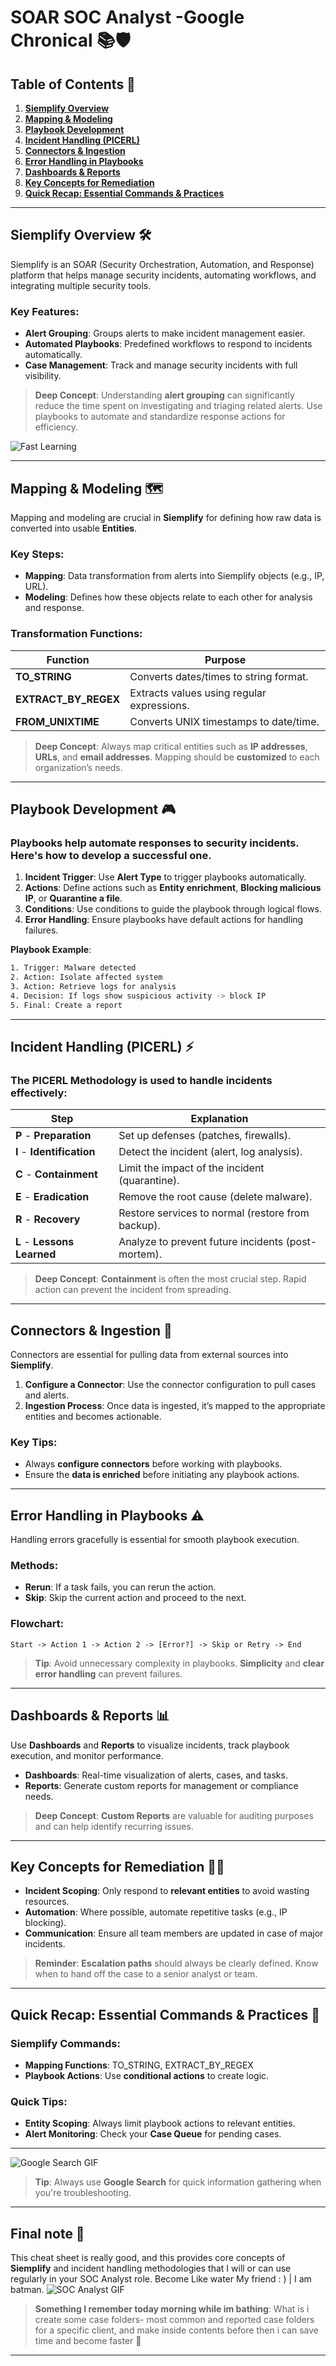 # SOAR SOC Analyst -Google Chronical 📚🛡️

## Table of Contents 📑

1. [**Siemplify Overview**](#siemplify-overview)
2. [**Mapping & Modeling**](#mapping--modeling)
3. [**Playbook Development**](#playbook-development)
4. [**Incident Handling (PICERL)**](#incident-handling-picerl)
5. [**Connectors & Ingestion**](#connectors--ingestion)
6. [**Error Handling in Playbooks**](#error-handling-in-playbooks)
7. [**Dashboards & Reports**](#dashboards--reports)
8. [**Key Concepts for Remediation**](#key-concepts-for-remediation)
9. [**Quick Recap: Essential Commands & Practices**](#quick-recap-essential-commands--practices)

---

## Siemplify Overview 🛠️

Siemplify is an SOAR (Security Orchestration, Automation, and Response) platform that helps manage security incidents, automating workflows, and integrating multiple security tools.

### Key Features:
- **Alert Grouping**: Groups alerts to make incident management easier.
- **Automated Playbooks**: Predefined workflows to respond to incidents automatically.
- **Case Management**: Track and manage security incidents with full visibility.

> **Deep Concept**: Understanding **alert grouping** can significantly reduce the time spent on investigating and triaging related alerts. Use playbooks to automate and standardize response actions for efficiency.

![Fast Learning](https://media.giphy.com/media/v1.Y2lkPTc5MGI3NjExb2d2emZ2d3IyYmdxamwzNTRwd21leXlkeThnYzkwNDRnMXN2cjJ3eiZlcD12MV9naWZzX3NlYXJjaCZjdD1n/fhAwk4DnqNgw8/giphy.gif)

---

## Mapping & Modeling 🗺️

Mapping and modeling are crucial in **Siemplify** for defining how raw data is converted into usable **Entities**.

### Key Steps:
- **Mapping**: Data transformation from alerts into Siemplify objects (e.g., IP, URL).
- **Modeling**: Defines how these objects relate to each other for analysis and response.

### Transformation Functions:
| Function               | Purpose                                |
|------------------------|----------------------------------------|
| **TO_STRING**           | Converts dates/times to string format. |
| **EXTRACT_BY_REGEX**    | Extracts values using regular expressions. |
| **FROM_UNIXTIME**       | Converts UNIX timestamps to date/time. |

> **Deep Concept**: Always map critical entities such as **IP addresses**, **URLs**, and **email addresses**. Mapping should be **customized** to each organization’s needs.

---

## Playbook Development 🎮

### Playbooks help automate responses to security incidents. Here's how to develop a successful one.

1. **Incident Trigger**: Use **Alert Type** to trigger playbooks automatically.
2. **Actions**: Define actions such as **Entity enrichment**, **Blocking malicious IP**, or **Quarantine a file**.
3. **Conditions**: Use conditions to guide the playbook through logical flows.
4. **Error Handling**: Ensure playbooks have default actions for handling failures.

**Playbook Example**:
```bash
1. Trigger: Malware detected
2. Action: Isolate affected system
3. Action: Retrieve logs for analysis
4. Decision: If logs show suspicious activity -> block IP
5. Final: Create a report
```

---

## Incident Handling (PICERL) ⚡

### The **PICERL** Methodology is used to handle incidents effectively:

| Step             | Explanation                                                    |
|------------------|----------------------------------------------------------------|
| **P** - **Preparation**  | Set up defenses (patches, firewalls).                       |
| **I** - **Identification** | Detect the incident (alert, log analysis).                |
| **C** - **Containment**   | Limit the impact of the incident (quarantine).              |
| **E** - **Eradication**   | Remove the root cause (delete malware).                     |
| **R** - **Recovery**      | Restore services to normal (restore from backup).           |
| **L** - **Lessons Learned** | Analyze to prevent future incidents (post-mortem).          |

> **Deep Concept**: **Containment** is often the most crucial step. Rapid action can prevent the incident from spreading.

---

## Connectors & Ingestion 🔌

Connectors are essential for pulling data from external sources into **Siemplify**.

1. **Configure a Connector**: Use the connector configuration to pull cases and alerts.
2. **Ingestion Process**: Once data is ingested, it’s mapped to the appropriate entities and becomes actionable.

### Key Tips:
- Always **configure connectors** before working with playbooks.
- Ensure the **data is enriched** before initiating any playbook actions.

---

## Error Handling in Playbooks ⚠️

Handling errors gracefully is essential for smooth playbook execution.

### Methods:
- **Rerun**: If a task fails, you can rerun the action.
- **Skip**: Skip the current action and proceed to the next.

### Flowchart:
```plaintext
Start -> Action 1 -> Action 2 -> [Error?] -> Skip or Retry -> End
```

> **Tip**: Avoid unnecessary complexity in playbooks. **Simplicity** and **clear error handling** can prevent failures.

---

## Dashboards & Reports 📊

Use **Dashboards** and **Reports** to visualize incidents, track playbook execution, and monitor performance.

- **Dashboards**: Real-time visualization of alerts, cases, and tasks.
- **Reports**: Generate custom reports for management or compliance needs.

> **Deep Concept**: **Custom Reports** are valuable for auditing purposes and can help identify recurring issues.

---

## Key Concepts for Remediation 🧑‍💻

- **Incident Scoping**: Only respond to **relevant entities** to avoid wasting resources.
- **Automation**: Where possible, automate repetitive tasks (e.g., IP blocking).
- **Communication**: Ensure all team members are updated in case of major incidents.

> **Reminder**: **Escalation paths** should always be clearly defined. Know when to hand off the case to a senior analyst or team.

---

## Quick Recap: Essential Commands & Practices 🔑

### Siemplify Commands:
- **Mapping Functions**: TO_STRING, EXTRACT_BY_REGEX
- **Playbook Actions**: Use **conditional actions** to create logic.

### Quick Tips:
- **Entity Scoping**: Always limit playbook actions to relevant entities.
- **Alert Monitoring**: Check your **Case Queue** for pending cases.

---

![Google Search GIF](https://media.giphy.com/media/v1.Y2lkPTc5MGI3NjExa294dnQ0NG0yczQ1aGowZjdlMmE5NjRlZnJpZXBmcDBmbXllMWV1dyZlcD12MV9naWZzX3NlYXJjaCZjdD1n/3oKGzFba1fQEuthrkQ/giphy.gif)

> **Tip**: Always use **Google Search** for quick information gathering when you're troubleshooting.

---

## Final note 🎉

This cheat sheet is really good, and this provides  core concepts of **Siemplify** and incident handling methodologies that I will or can use regularly in your SOC Analyst role. Become Like water My friend : ) | I am batman.
![SOC Analyst GIF](https://media.giphy.com/media/v1.Y2lkPTc5MGI3NjExdG40aWs0MWdpdHQ3eGFmMWU0ODlhcmI0ZnA3bG5wa3ozcXJpcmp1diZlcD12MV9naWZzX3NlYXJjaCZjdD1n/cq6mWh9z1KvMA4qRvB/giphy.gif)

> **Something I remember today morning while im bathing**: What is i create some case folders- most common and reported case folders for a specific client, and make inside contents before then i can save time and become faster 🚀
---

